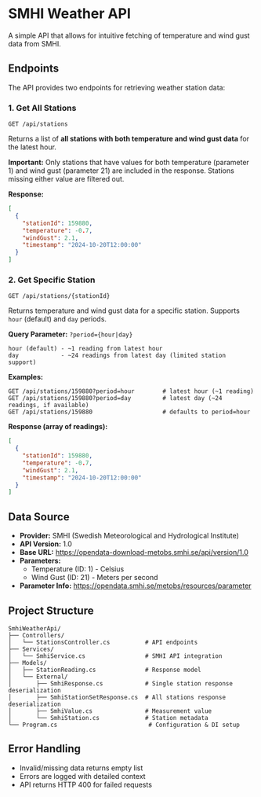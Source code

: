# SMHI Weather API

A simple API that allows for intuitive fetching of temperature and wind gust data from SMHI.

## Endpoints

The API provides two endpoints for retrieving weather station data:

### 1. Get All Stations

```
GET /api/stations
```

Returns a list of **all stations with both temperature and wind gust data** for the latest hour.

**Important:** Only stations that have values for both temperature (parameter 1) and wind gust (parameter 21) are included in the response. Stations missing either value are filtered out.

**Response:**
```json
[
  {
    "stationId": 159880,
    "temperature": -0.7,
    "windGust": 2.1,
    "timestamp": "2024-10-20T12:00:00"
  }
]
```

### 2. Get Specific Station

```
GET /api/stations/{stationId}
```

Returns temperature and wind gust data for a specific station. Supports `hour` (default) and `day` periods.

**Query Parameter:** `?period={hour|day}`
```
hour (default) - ~1 reading from latest hour
day            - ~24 readings from latest day (limited station support)
```

**Examples:**
```
GET /api/stations/159880?period=hour        # latest hour (~1 reading)
GET /api/stations/159880?period=day         # latest day (~24 readings, if available)
GET /api/stations/159880                    # defaults to period=hour
```

**Response (array of readings):**
```json
[
  {
    "stationId": 159880,
    "temperature": -0.7,
    "windGust": 2.1,
    "timestamp": "2024-10-20T12:00:00"
  }
]
```

## Data Source

- **Provider:** SMHI (Swedish Meteorological and Hydrological Institute)
- **API Version:** 1.0
- **Base URL:** https://opendata-download-metobs.smhi.se/api/version/1.0
- **Parameters:**
  - Temperature (ID: 1) - Celsius
  - Wind Gust (ID: 21) - Meters per second
- **Parameter Info:** https://opendata.smhi.se/metobs/resources/parameter

## Project Structure

```
SmhiWeatherApi/
├── Controllers/
│   └── StationsController.cs          # API endpoints
├── Services/
│   └── SmhiService.cs                 # SMHI API integration
├── Models/
│   ├── StationReading.cs              # Response model
│   └── External/
│       ├── SmhiResponse.cs            # Single station response deserialization
│       ├── SmhiStationSetResponse.cs  # All stations response deserialization
│       ├── SmhiValue.cs               # Measurement value
│       └── SmhiStation.cs             # Station metadata
└── Program.cs                          # Configuration & DI setup
```

## Error Handling

- Invalid/missing data returns empty list
- Errors are logged with detailed context
- API returns HTTP 400 for failed requests

